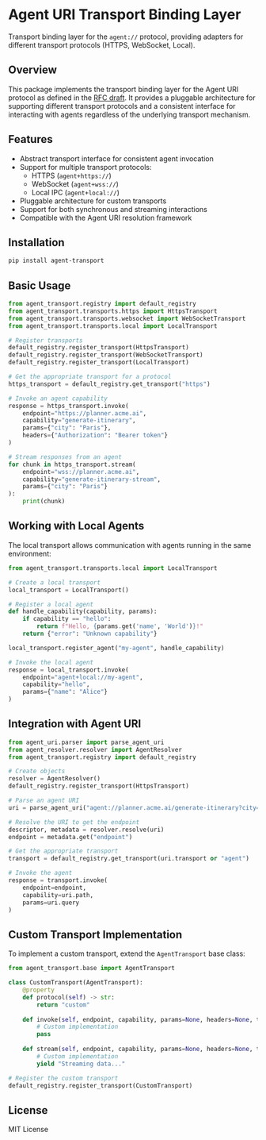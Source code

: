 # Agent URI Transport Binding Layer

Transport binding layer for the `agent://` protocol, providing adapters for different transport protocols (HTTPS, WebSocket, Local).

## Overview

This package implements the transport binding layer for the Agent URI protocol as defined in the [RFC draft](../../docs/rfc/draft.md). It provides a pluggable architecture for supporting different transport protocols and a consistent interface for interacting with agents regardless of the underlying transport mechanism.

## Features

- Abstract transport interface for consistent agent invocation
- Support for multiple transport protocols:
  - HTTPS (`agent+https://`)
  - WebSocket (`agent+wss://`)
  - Local IPC (`agent+local://`)
- Pluggable architecture for custom transports
- Support for both synchronous and streaming interactions
- Compatible with the Agent URI resolution framework

## Installation

```bash
pip install agent-transport
```

## Basic Usage

```python
from agent_transport.registry import default_registry
from agent_transport.transports.https import HttpsTransport
from agent_transport.transports.websocket import WebSocketTransport
from agent_transport.transports.local import LocalTransport

# Register transports
default_registry.register_transport(HttpsTransport)
default_registry.register_transport(WebSocketTransport)
default_registry.register_transport(LocalTransport)

# Get the appropriate transport for a protocol
https_transport = default_registry.get_transport("https")

# Invoke an agent capability
response = https_transport.invoke(
    endpoint="https://planner.acme.ai",
    capability="generate-itinerary",
    params={"city": "Paris"},
    headers={"Authorization": "Bearer token"}
)

# Stream responses from an agent
for chunk in https_transport.stream(
    endpoint="wss://planner.acme.ai",
    capability="generate-itinerary-stream",
    params={"city": "Paris"}
):
    print(chunk)
```

## Working with Local Agents

The local transport allows communication with agents running in the same environment:

```python
from agent_transport.transports.local import LocalTransport

# Create a local transport
local_transport = LocalTransport()

# Register a local agent
def handle_capability(capability, params):
    if capability == "hello":
        return f"Hello, {params.get('name', 'World')}!"
    return {"error": "Unknown capability"}

local_transport.register_agent("my-agent", handle_capability)

# Invoke the local agent
response = local_transport.invoke(
    endpoint="agent+local://my-agent",
    capability="hello",
    params={"name": "Alice"}
)
```

## Integration with Agent URI

```python
from agent_uri.parser import parse_agent_uri
from agent_resolver.resolver import AgentResolver
from agent_transport.registry import default_registry

# Create objects
resolver = AgentResolver()
default_registry.register_transport(HttpsTransport)

# Parse an agent URI
uri = parse_agent_uri("agent://planner.acme.ai/generate-itinerary?city=Paris")

# Resolve the URI to get the endpoint
descriptor, metadata = resolver.resolve(uri)
endpoint = metadata.get("endpoint")

# Get the appropriate transport
transport = default_registry.get_transport(uri.transport or "agent")

# Invoke the agent
response = transport.invoke(
    endpoint=endpoint,
    capability=uri.path,
    params=uri.query
)
```

## Custom Transport Implementation

To implement a custom transport, extend the `AgentTransport` base class:

```python
from agent_transport.base import AgentTransport

class CustomTransport(AgentTransport):
    @property
    def protocol(self) -> str:
        return "custom"
    
    def invoke(self, endpoint, capability, params=None, headers=None, timeout=None, **kwargs):
        # Custom implementation
        pass
    
    def stream(self, endpoint, capability, params=None, headers=None, timeout=None, **kwargs):
        # Custom implementation
        yield "Streaming data..."

# Register the custom transport
default_registry.register_transport(CustomTransport)
```

## License

MIT License
